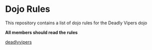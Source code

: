 Dojo Rules
==========

This repository contains a list of dojo rules for the Deadly Vipers dojo

**All members should read the rules**

[deadlyvipers](https://github.com/deadlyvipers)

